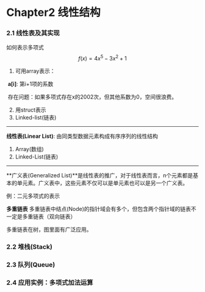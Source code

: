 # Chapter2 线性结构

### 2.1 线性表及其实现

如何表示多项式 
$$
f(x)=4x^5-3x^2+1
$$

1. 可用array表示：

​	 **a[i]**: 第i+1项的系数

​		存在问题：如果多项式存在x的2002次，但其他系数为0，空间很浪费。

2. 用struct表示
3. Linked-list(链表)

------

**线性表(Linear List)**: 由同类型数据元素构成有序序列的线性结构

1. Array(数组)
2. Linked-List(链表)

------

**广义表(Generalized List)**是线性表的推广，对于线性表而言，n个元素都是基本的单元素。广义表中，这些元素不仅可以是单元素也可以是另一个广义表。

例：二元多项式的表示

**多重链表** 多重链表中结点(Node)的指针域会有多个，但包含两个指针域的链表不一定是多重链表（双向链表）

多重链表在树，图里面有广泛应用。

### 2.2 堆栈(Stack)



### 2.3 队列(Queue)



### 2.4 应用实例：多项式加法运算